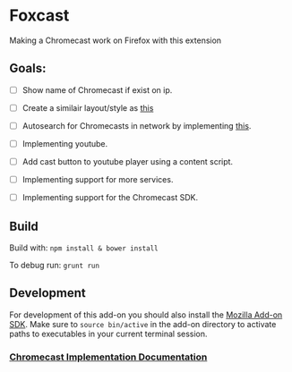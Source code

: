 # Foxcast
Making a Chromecast work on Firefox with this extension

## Goals:
- [ ] Show name of Chromecast if exist on ip.
- [ ] Create a similair layout/style as [this](https://lh3.googleusercontent.com/EkTIaGSPLZHBuEv9Dk7fDDG_Lt3kjJ1u9stXLvaZqMQsaMqbSp1-Gg06HC6UPALQFuBPypkimKo=s640-h400-e365)
- [ ] Autosearch for Chromecasts in network by implementing [this](https://github.com/xat/chromecast-scanner/blob/master/index.js).
- [ ] Implementing youtube.
- [ ] Add cast button to youtube player using a content script.
- [ ] Implementing support for more services.
- [ ] Implementing support for the Chromecast SDK.



## Build
Build with: 
``npm install & bower install`` 

To debug run:
``grunt run``

## Development
For development of this add-on you should also install the [Mozilla Add-on SDK](https://developer.mozilla.org/en-US/Add-ons/SDK/Tutorials/Installation).
Make sure to ``source bin/active`` in the add-on directory to activate paths to executables in your current terminal session.
  
  

### [Chromecast Implementation Documentation](https://github.com/jloutsenhizer/CR-Cast/wiki/Chromecast-Implementation-Documentation-WIP)

